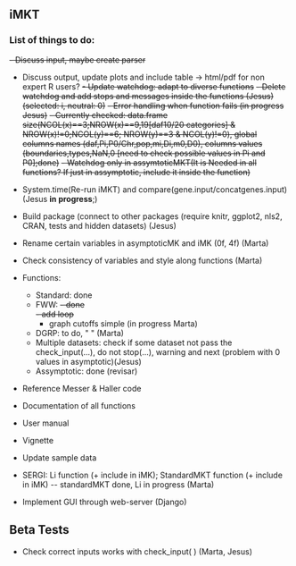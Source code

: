 ## iMKT  
### List of things to do:

~~- Discuss input, maybe create parser~~  

- Discuss output, update plots and include table -> html/pdf for non expert R users? 
~~- Update watchdog: adapt to diverse functions~~
~~- Delete watchdog and add stops and messages inside the functions (Jesus) (selected: i, neutral: 0)~~
~~- Error handling when function fails (in progress Jesus)~~
	~~- Currently checked: data.frame size(NCOL(x)==3;NROW(x)==9,19[daf10/20 categories] & NROW(x)!=0;NCOL(y)==6; NROW(y)==3 & NCOL(y)!=0), global columns names (daf,Pi,P0/Chr,pop,mi,Di,m0,D0), columns values (boundaries,types,NaN,0 [need to check possible values in Pi and P0];done)~~
	~~- Watchdog only in assymtoticMKT(It is Needed in all functions? If just in assymptotic, include it inside the function)~~  
- System.time(Re-run iMKT) and compare(gene.input/concatgenes.input) (Jesus **in progress**;)
- Build package (connect to other packages (require knitr, ggplot2, nls2, CRAN, tests and hidden datasets) (Jesus)

- Rename certain variables in asymptoticMK and iMK (0f, 4f) (Marta)
- Check consistency of variables and style along functions (Marta)
- Functions:
	- Standard: done
	- FWW: 
		~~- done~~  
		~~- add loop~~  
		- graph cutoffs simple (in progress Marta)
	- DGRP: to do, " " (Marta)  
	- Multiple datasets: check if some dataset not pass the check_input(...), do not stop(...), warning and next (problem with 0 values in asymptotic)(Jesus)
	- Assymptotic: done (revisar)

- Reference Messer & Haller code

- Documentation of all functions
- User manual
- Vignette 
- Update sample data

- SERGI: Li function (+ include in iMK); StandardMKT function (+ include in iMK)
-- standardMKT done, Li in progress (Marta)

- Implement GUI through web-server (Django)  

## Beta Tests
- Check correct inputs works with check_input( ) (Marta, Jesus)
